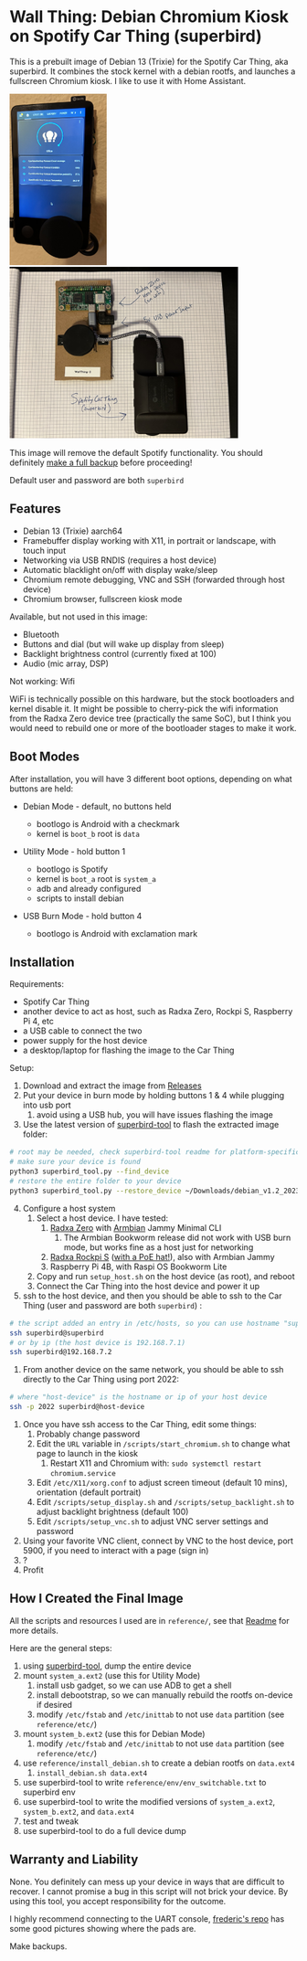 # Wall Thing: Debian Chromium Kiosk on Spotify Car Thing (superbird)

This is a prebuilt image of Debian 13 (Trixie) for the Spotify Car Thing, aka superbird.
It combines the stock kernel with a debian rootfs, and launches a fullscreen Chromium kiosk. I like to use it with Home Assistant.

<img src="pictures/superbird_ha_portrait.jpg" alt="Home Assistant on Car Thing" style="height: 300px;"/>
<img src="pictures/superbird_wall_mount.jpg" alt="Home Assistant on Car Thing" style="height: 300px;"/>


This image will remove the default Spotify functionality. You should definitely [make a full backup](https://github.com/bishopdynamics/superbird-tool) before proceeding!

Default user and password are both `superbird`

## Features

* Debian 13 (Trixie) aarch64
* Framebuffer display working with X11, in portrait or landscape, with touch input
* Networking via USB RNDIS (requires a host device)
* Automatic blacklight on/off with display wake/sleep
* Chromium remote debugging, VNC and SSH (forwarded through host device)
* Chromium browser, fullscreen kiosk mode

Available, but not used in this image:

* Bluetooth
* Buttons and dial (but will wake up display from sleep)
* Backlight brightness control (currently fixed at 100)
* Audio (mic array, DSP)

Not working: Wifi

WiFi is technically possible on this hardware, but the stock bootloaders and kernel disable it.
It might be possible to cherry-pick the wifi information from the Radxa Zero device tree (practically the same SoC), but I think you would need to rebuild one or more of the bootloader stages to make it work.


## Boot Modes

After installation, you will have 3 different boot options, depending on what buttons are held:

* Debian Mode - default, no buttons held
  * bootlogo is Android with a checkmark
  * kernel is `boot_b` root is `data`

* Utility Mode - hold button 1
  * bootlogo is Spotify
  * kernel is `boot_a` root is `system_a`
  * adb and already configured
  * scripts to install debian

* USB Burn Mode - hold button 4
  * bootlogo is Android with exclamation mark


## Installation

Requirements:
* Spotify Car Thing
* another device to act as host, such as Radxa Zero, Rockpi S, Raspberry Pi 4, etc
* a USB cable to connect the two
* power supply for the host device
* a desktop/laptop for flashing the image to the Car Thing


Setup:
1. Download and extract the image from [Releases](https://github.com/bishopdynamics/superbird-debian-kiosk/releases)
2. Put your device in burn mode by holding buttons 1 & 4 while plugging into usb port
   1. avoid using a USB hub, you will have issues flashing the image
3. Use the latest version of [superbird-tool](https://github.com/bishopdynamics/superbird-tool) to flash the extracted image folder:

```bash
# root may be needed, check superbird-tool readme for platform-specific usage
# make sure your device is found
python3 superbird_tool.py --find_device
# restore the entire folder to your device
python3 superbird_tool.py --restore_device ~/Downloads/debian_v1.2_2023-12-19
```

4. Configure a host system
   1. Select a host device. I have tested:
      1. [Radxa Zero](pictures/superbird_wall_mount.jpg) with [Armbian](https://www.armbian.com/radxa-zero/) Jammy Minimal CLI
         1. The Armbian Bookworm release did not work with USB burn mode, but works fine as a host just for networking
      2. [Radxa Rockpi S](pictures/superbird_landscape_back.jpg) ([with a PoE hat!](pictures/superbird_poe.jpg)), also with Armbian Jammy
      3. Raspberry Pi 4B, with Raspi OS Bookworm Lite
   2. Copy and run `setup_host.sh` on the host device (as root), and reboot
   3. Connect the Car Thing into the host device and power it up
5. ssh to the host device, and then you should be able to ssh to the Car Thing (user and password are both `superbird`) :
```bash
# the script added an entry in /etc/hosts, so you can use hostname "superbird" from the host device
ssh superbird@superbird
# or by ip (the host device is 192.168.7.1)
ssh superbird@192.168.7.2
```
1. From another device on the same network, you should be able to ssh directly to the Car Thing using port 2022:
```bash
# where "host-device" is the hostname or ip of your host device
ssh -p 2022 superbird@host-device
```
1. Once you have ssh access to the Car Thing, edit some things:
   1. Probably change password
   2. Edit the `URL` variable in `/scripts/start_chromium.sh` to change what page to launch in the kiosk
      1. Restart X11 and Chromium with: `sudo systemctl restart chromium.service`
   3. Edit `/etc/X11/xorg.conf` to adjust screen timeout (default 10 mins), orientation (default portrait)
   4. Edit `/scripts/setup_display.sh` and `/scripts/setup_backlight.sh` to adjust backlight brightness (default 100)
   5. Edit `/scripts/setup_vnc.sh` to adjust VNC server settings and password
2. Using your favorite VNC client, connect by VNC to the host device, port 5900, if you need to interact with a page (sign in)
3. ?
4.  Profit


## How I Created the Final Image

All the scripts and resources I used are in `reference/`, see that [Readme](reference/Readme.md) for more details.

Here are the general steps:

1. using [superbird-tool](https://github.com/bishopdynamics/superbird-tool), dump the entire device
2. mount `system_a.ext2` (use this for Utility Mode)
   1. install usb gadget, so we can use ADB to get a shell
   2. install debootstrap, so we can manually rebuild the rootfs on-device if desired
   3. modify `/etc/fstab` and `/etc/inittab` to not use `data` partition (see `reference/etc/`)
3. mount `system_b.ext2` (use this for Debian Mode)
   1. modify `/etc/fstab` and `/etc/inittab` to not use `data` partition (see `reference/etc/`)
4. use `reference/install_debian.sh` to create a debian rootfs on `data.ext4`
   1. `install_debian.sh data.ext4`
5. use superbird-tool to write `reference/env/env_switchable.txt` to superbird env
6. use superbird-tool to write the modified versions of `system_a.ext2`, `system_b.ext2`, and `data.ext4`
7. test and tweak
8. use superbird-tool to do a full device dump

## Warranty and Liability

None. You definitely can mess up your device in ways that are difficult to recover. I cannot promise a bug in this script will not brick your device.
By using this tool, you accept responsibility for the outcome. 

I highly recommend connecting to the UART console, [frederic's repo](https://github.com/frederic/superbird-bulkcmd) has some good pictures showing where the pads are.

Make backups.
